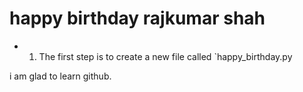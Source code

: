 # happy birthday rajkumar shah
- 1. The first step is to create a new file called `happy_birthday.py

i am glad to learn github.
